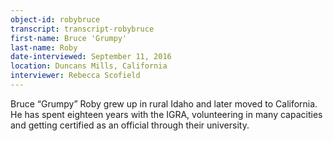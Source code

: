 ```yaml
---
object-id: robybruce  
transcript: transcript-robybruce
first-name: Bruce 'Grumpy'
last-name: Roby
date-interviewed: September 11, 2016
location: Duncans Mills, California
interviewer: Rebecca Scofield
---
```

Bruce “Grumpy” Roby grew up in rural Idaho and later moved to California. He has spent eighteen years with the IGRA, volunteering in many capacities and getting certified as an official through their university. 